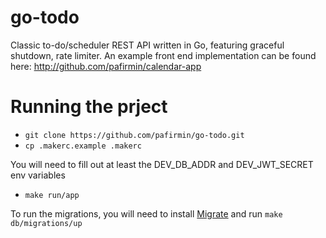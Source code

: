 # go-todo
Classic to-do/scheduler REST API written in Go, featuring graceful shutdown, rate limiter. An example front end implementation can be found here:
http://github.com/pafirmin/calendar-app

# Running the prject
- `git clone https://github.com/pafirmin/go-todo.git`
- `cp .makerc.example .makerc`

You will need to fill out at least the DEV_DB_ADDR and DEV_JWT_SECRET env variables

- `make run/app`

To run the migrations, you will need to install [Migrate](https://github.com/golang-migrate/migrate) and run `make db/migrations/up`

